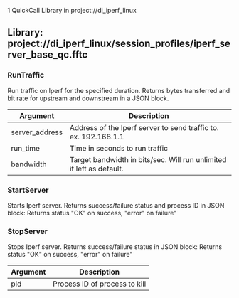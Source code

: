 1 QuickCall Library in project://di_iperf_linux
## Library: project://di_iperf_linux/session_profiles/iperf_server_base_qc.fftc
### RunTraffic
Run traffic on Iperf for the specified duration. Returns bytes transferred and bit rate for upstream and downstream in a JSON block. 

Argument | Description
------------ | -------------
server_address | Address of the Iperf server to send traffic to. <br>ex. 192.168.1.1<br>
run_time | Time in seconds to run traffic
bandwidth | Target bandwidth in bits/sec. Will run unlimited if left as default. 
### StartServer
Starts Iperf server. Returns success/failure status and process ID in JSON block:
Returns status "OK" on success, "error" on failure"
### StopServer
Stops Iperf server. Returns success/failure status in JSON block:
Returns status "OK" on success, "error" on failure"

Argument | Description
------------ | -------------
pid | Process ID of process to kill
